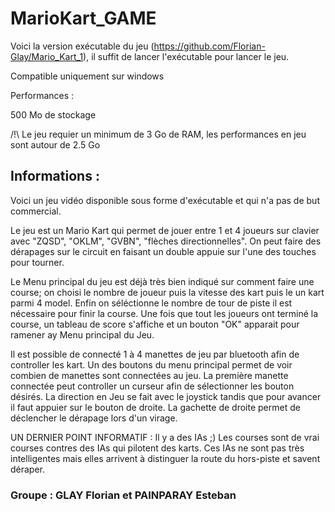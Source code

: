 # MarioKart_GAME
Voici la version exécutable du jeu (https://github.com/Florian-Glay/Mario_Kart_1), il suffit de lancer l'exécutable pour lancer le jeu.

Compatible uniquement sur windows

Performances :

500 Mo de stockage

/!\ Le jeu requier un minimum de 3 Go de RAM, les performances en jeu sont autour de 2.5 Go

## Informations :

Voici un jeu vidéo disponible sous forme d'exécutable et qui n'a pas de but commercial.

Le jeu est un Mario Kart qui permet de jouer entre 1 et 4 joueurs sur clavier avec "ZQSD", "OKLM", "GVBN", "flèches directionnelles". On peut faire des dérapages sur le circuit en faisant un double appuie sur l'une des touches pour tourner.

Le Menu principal du jeu est déjà très bien indiqué sur comment faire une course; on choisi le nombre de joueur puis la vitesse des kart puis le un kart parmi 4 model. Enfin on séléctionne le nombre de tour de piste il est nécessaire pour finir la course. Une fois que tout les joueurs ont terminé la course, un tableau de score s'affiche et un bouton "OK" apparait pour ramener ay Menu principal du Jeu.

Il est possible de connecté 1 à 4 manettes de jeu par bluetooth afin de controller les kart. Un des boutons du menu principal permet de voir combien de manettes sont connectées au jeu. La première manette connectée peut controller un curseur afin de sélectionner les bouton désirés. La direction en Jeu se fait avec le joystick tandis que pour avancer il faut appuier sur le bouton de droite. La gachette de droite permet de déclencher le dérapage lors d'un virage.

UN DERNIER POINT INFORMATIF : Il y a des IAs ;) Les courses sont de vrai courses contres des IAs qui pilotent des karts. Ces IAs ne sont pas très intelligentes mais elles arrivent à distinguer la route du hors-piste et savent déraper.

### Groupe : GLAY Florian et PAINPARAY Esteban

